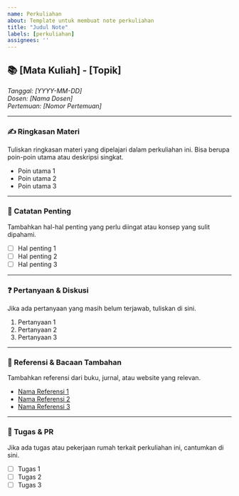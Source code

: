 ```yaml
---
name: Perkuliahan
about: Template untuk membuat note perkuliahan
title: "Judul Note"
labels: [perkuliahan]
assignees: ''
---
```


## 📚 [Mata Kuliah] - [Topik]
*Tanggal: [YYYY-MM-DD]*  
*Dosen: [Nama Dosen]*  
*Pertemuan: [Nomor Pertemuan]*  

---

### ✍️ Ringkasan Materi
Tuliskan ringkasan materi yang dipelajari dalam perkuliahan ini. Bisa berupa poin-poin utama atau deskripsi singkat.

- Poin utama 1
- Poin utama 2
- Poin utama 3

---

### 📌 Catatan Penting
Tambahkan hal-hal penting yang perlu diingat atau konsep yang sulit dipahami.

- [ ] Hal penting 1
- [ ] Hal penting 2
- [ ] Hal penting 3

---

### ❓ Pertanyaan & Diskusi
Jika ada pertanyaan yang masih belum terjawab, tuliskan di sini.

1. Pertanyaan 1
2. Pertanyaan 2
3. Pertanyaan 3

---

### 📎 Referensi & Bacaan Tambahan
Tambahkan referensi dari buku, jurnal, atau website yang relevan.

- [Nama Referensi 1](#)
- [Nama Referensi 2](#)
- [Nama Referensi 3](#)

---

### 📝 Tugas & PR
Jika ada tugas atau pekerjaan rumah terkait perkuliahan ini, cantumkan di sini.

- [ ] Tugas 1
- [ ] Tugas 2
- [ ] Tugas 3
